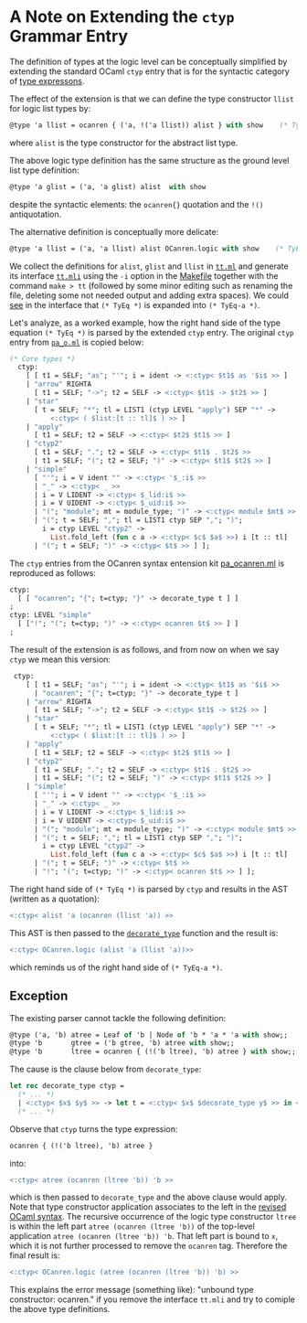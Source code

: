 # A Note on Extending the `ctyp` Grammar Entry

The definition of types at the logic level can be conceptually simplified  by extending the
standard OCaml `ctyp` entry that is for the syntactic category of
[type expressons](https://ocaml.org/releases/4.11/htmlman/types.html).

The effect of the extension is that we can define the type constructor
`llist` for logic list types by:
```ocaml
@type 'a llist = ocanren { ('a, !('a llist)) alist } with show    (* TyEq *)
```
where `alist` is the type constructor for the abstract list type. 

The above logic type definition has the same structure as the ground level list type definition:
```ocaml
@type 'a glist = ('a, 'a glist) alist  with show
```
despite the syntactic elements: the  `ocanren{}` quotation and the `!()` antiquotation.

The  alternative definition is conceptually more delicate:
```ocaml
@type 'a llist = ('a, 'a llist) alist OCanren.logic with show    (* TyEq-a *)
```
We collect the definitions for `alist`, `glist` and `llist` in [`tt.ml`](./tt.ml) and generate
its interface [`tt.mli`](./tt.mli) using the `-i` option in the [Makefile](./Makefile#L10)
together with the command `make > tt` (followed by some minor editing such as renaming the file,
deleting some not needed output and adding extra spaces). We could [see](tt.mli#L65) in the interface that
`(* TyEq *)` is expanded into `(* TyEq-a *)`.


Let's analyze, as a worked example, how the right hand side of the
type equation `(* TyEq *)` is parsed by the extended `ctyp` entry. The
original `ctyp` entry from [`pa_o.ml`](../camlp5_src_ref/pa_o.ml) is copied below:
```ocaml
(* Core types *)
  ctyp:
    [ [ t1 = SELF; "as"; "'"; i = ident -> <:ctyp< $t1$ as '$i$ >> ]
    | "arrow" RIGHTA
      [ t1 = SELF; "->"; t2 = SELF -> <:ctyp< $t1$ -> $t2$ >> ]
    | "star"
      [ t = SELF; "*"; tl = LIST1 (ctyp LEVEL "apply") SEP "*" ->
          <:ctyp< ( $list:[t :: tl]$ ) >> ]
    | "apply"
      [ t1 = SELF; t2 = SELF -> <:ctyp< $t2$ $t1$ >> ]
    | "ctyp2"
      [ t1 = SELF; "."; t2 = SELF -> <:ctyp< $t1$ . $t2$ >>
      | t1 = SELF; "("; t2 = SELF; ")" -> <:ctyp< $t1$ $t2$ >> ]
    | "simple"
      [ "'"; i = V ident "" -> <:ctyp< '$_:i$ >>
      | "_" -> <:ctyp< _ >>
      | i = V LIDENT -> <:ctyp< $_lid:i$ >>
      | i = V UIDENT -> <:ctyp< $_uid:i$ >>
      | "("; "module"; mt = module_type; ")" -> <:ctyp< module $mt$ >>
      | "("; t = SELF; ","; tl = LIST1 ctyp SEP ","; ")";
        i = ctyp LEVEL "ctyp2" ->
          List.fold_left (fun c a -> <:ctyp< $c$ $a$ >>) i [t :: tl]
      | "("; t = SELF; ")" -> <:ctyp< $t$ >> ] ];
```
The `ctyp` entries from the OCanren syntax entension kit
[pa_ocanren.ml](../../../Installation/ocanren/camlp5/pa_ocanren.ml) is reproduced as follows:
```ocaml
ctyp:
  [ [ "ocanren"; "{"; t=ctyp; "}" -> decorate_type t ] ]
;
ctyp: LEVEL "simple"
  [ ["!"; "("; t=ctyp; ")" -> <:ctyp< ocanren $t$ >> ] ]
;
```
The result of the extension is as follows, and from now on when we say `ctyp` we mean
this version: 
```ocaml
 ctyp:
    [ [ t1 = SELF; "as"; "'"; i = ident -> <:ctyp< $t1$ as '$i$ >>
      | "ocanren"; "{"; t=ctyp; "}" -> decorate_type t ]
    | "arrow" RIGHTA
      [ t1 = SELF; "->"; t2 = SELF -> <:ctyp< $t1$ -> $t2$ >> ]
    | "star"
      [ t = SELF; "*"; tl = LIST1 (ctyp LEVEL "apply") SEP "*" ->
          <:ctyp< ( $list:[t :: tl]$ ) >> ]
    | "apply"
      [ t1 = SELF; t2 = SELF -> <:ctyp< $t2$ $t1$ >> ]
    | "ctyp2"
      [ t1 = SELF; "."; t2 = SELF -> <:ctyp< $t1$ . $t2$ >>
      | t1 = SELF; "("; t2 = SELF; ")" -> <:ctyp< $t1$ $t2$ >> ]
    | "simple"
      [ "'"; i = V ident "" -> <:ctyp< '$_:i$ >>
      | "_" -> <:ctyp< _ >>
      | i = V LIDENT -> <:ctyp< $_lid:i$ >>
      | i = V UIDENT -> <:ctyp< $_uid:i$ >>
      | "("; "module"; mt = module_type; ")" -> <:ctyp< module $mt$ >>
      | "("; t = SELF; ","; tl = LIST1 ctyp SEP ","; ")";
        i = ctyp LEVEL "ctyp2" ->
          List.fold_left (fun c a -> <:ctyp< $c$ $a$ >>) i [t :: tl]
      | "("; t = SELF; ")" -> <:ctyp< $t$ >> 
      | "!"; "("; t=ctyp; ")" -> <:ctyp< ocanren $t$ >> ] ];
```
The right hand side of  `(* TyEq *)` is parsed by `ctyp` and results in the AST
(written as a quotation):
```ocaml
<:ctyp< alist 'a (ocanren (llist 'a)) >>
```
This AST is then passed to the
[`decorate_type`](../../../Installation/ocanren/camlp5/pa_ocanren.ml#L152)
function and the result is:
```ocaml
<:ctyp< OCanren.logic (alist 'a (llist 'a))>>
```
which reminds us of the right hand side of `(* TyEq-a *)`.

## Exception

The existing parser cannot tackle the following definition:

```ocaml
@type ('a, 'b) atree = Leaf of 'b | Node of 'b * 'a * 'a with show;;
@type 'b       gtree = ('b gtree, 'b) atree with show;;
@type 'b       ltree = ocanren { (!('b ltree), 'b) atree } with show;;
```

The cause is the clause below from `decorate_type`:
```ocaml
let rec decorate_type ctyp = 
  (* ... *)
  | <:ctyp< $x$ $y$ >> -> let t = <:ctyp< $x$ $decorate_type y$ >> in <:ctyp< OCanren.logic $t$ >>
  (* ... *)
```
Observe that `ctyp` turns the type expression:
```ocaml
ocanren { (!('b ltree), 'b) atree } 
```
into:
```ocaml
<:ctyp< atree (ocanren (ltree 'b)) 'b >>
```
which is then passed to `decorate_type` and the above clause would apply.
Note that type constructor application associates to the left in the
[revised OCaml syntax](../camlp5_src_ref/pa_r.ml#L579).
The recursive occurrence of the logic type constructor `ltree`
is within the left part `atree (ocanren (ltree 'b))` of the top-level
application `atree (ocanren (ltree 'b)) 'b`.
That left part is bound to `x`, which it is not further processed to
remove the `ocanren` tag. Therefore the final result is:
```ocaml
<:ctyp< OCanren.logic (atree (ocanren (ltree 'b)) 'b) >>
```
This explains the error message (something
like): "unbound type constructor: ocanren."  if you remove the
interface `tt.mli` and try to comiple the above type definitions.